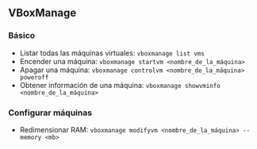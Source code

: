 ## VBoxManage

### Básico
- Listar todas las máquinas virtuales: `vboxmanage list vms`
- Encender una máquina: `vboxmanage startvm <nombre_de_la_máquina>`
- Apagar una máquina: `vboxmanage controlvm <nombre_de_la_máquina> poweroff`
- Obtener información de una máquina: `vboxmanage showvminfo <nombre_de_la_máquina>`

### Configurar máquinas
- Redimensionar RAM: `vboxmanage modifyvm <nombre_de_la_máquina> --memory <mb>`
